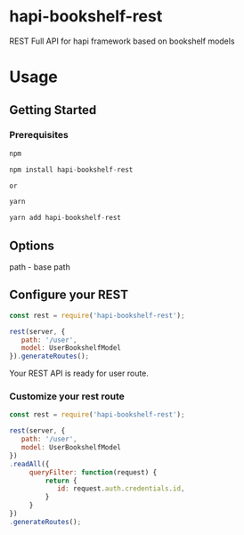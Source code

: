 # hapi-bookshelf-rest
REST Full API for hapi framework based on bookshelf models

# Usage

## Getting Started


### Prerequisites
```javascript
npm

npm install hapi-bookshelf-rest

or 

yarn

yarn add hapi-bookshelf-rest
```
## Options

path - base path


## Configure your REST
```javascript
const rest = require('hapi-bookshelf-rest');

rest(server, {
   path: '/user',
   model: UserBookshelfModel
}).generateRoutes();
```

Your REST API is ready for user route.

### Customize your rest route

```javascript
const rest = require('hapi-bookshelf-rest');

rest(server, {
   path: '/user',
   model: UserBookshelfModel
})
.readAll({
     queryFilter: function(request) {
         return {
            id: request.auth.credentials.id,
         }
     }
})
.generateRoutes();
```
